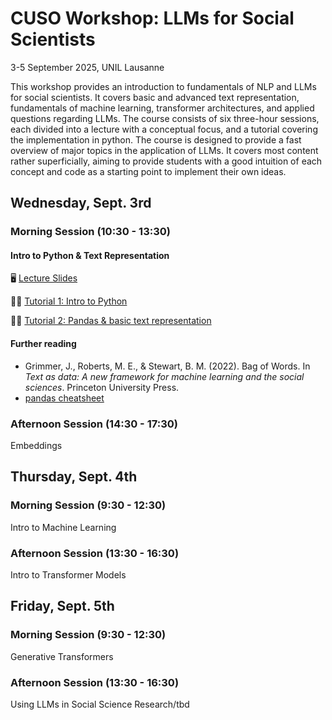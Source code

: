 # CUSO Workshop: LLMs for Social Scientists

3-5 September 2025, UNIL Lausanne

This workshop provides an introduction to fundamentals of NLP and LLMs for social scientists. It covers basic and advanced text representation, fundamentals of machine learning, transformer architectures, and applied questions regarding LLMs. The course consists of six three-hour sessions, each divided into a lecture with a conceptual focus, and a tutorial covering the implementation in python. The course is designed to provide a fast overview of major topics in the application of LLMs. It covers most content rather superficially, aiming to provide students with a good intuition of each concept and code as a starting point to implement their own ideas.

## Wednesday, Sept. 3rd

### Morning Session (10:30 - 13:30)

#### Intro to Python & Text Representation

🖥️ [Lecture Slides](https://nicoberk.quarto.pub/llm_ws-lecture-1)

🧑‍💻 [Tutorial 1: Intro to Python](https://colab.research.google.com/github/nicolaiberk/llm_ws/blob/main/notebooks/01a_python.ipynb)

🧑‍💻 [Tutorial 2: Pandas & basic text representation](https://colab.research.google.com/github/nicolaiberk/llm_ws/blob/main/notebooks/01b_text_reps.ipynb)

#### Further reading

- Grimmer, J., Roberts, M. E., & Stewart, B. M. (2022). Bag of Words. In *Text as data: A new framework for machine learning and the social sciences*. Princeton University Press.
- [pandas cheatsheet](https://pandas.pydata.org/Pandas_Cheat_Sheet.pdf)

### Afternoon Session (14:30 - 17:30)

Embeddings

## Thursday, Sept. 4th

### Morning Session (9:30 - 12:30)

Intro to Machine Learning

### Afternoon Session (13:30 - 16:30)

Intro to Transformer Models


## Friday, Sept. 5th

### Morning Session (9:30 - 12:30)

Generative Transformers

### Afternoon Session (13:30 - 16:30)

Using LLMs in Social Science Research/tbd

<!-- 

## Day 1

### Introduction & Representing Text

*Lecture I: Introduction & Applications of NLP in the Social Sciences

*Tutorial I: Intro to Python

*Lecture II: Representing Text: Bag-of-Words

*Tutorial II: Bag-of-Words and Scaling

### Embeddings

#### Lecture I: Working with Embeddings

[Slides]()

#### Tutorial I: Intro to Word Embeddings with `gensim`

[Notebook]()

Lecture II: Advanced Embeddings

Tutorial II: Scaling Word Embeddings & Document Embeddings

## Day 2

### Supervised Machine Learning

Lecture I: The basic process of Supervised Machine Learning & Bias-variance tradeoffs

Tutorial I: Supervised ML with `scikit-learn`

Lecture II: Basics of Neural Networks

*Tutorial II: Classification with embeddings, hackathon: best model with and without embeddings

### Introduction to Transformers: The Encoder

Lecture I: Advanced Tokenization & Contextualized Embeddings

Tutorial I: Tokenization, attention, inference with transformers

Lecture II: The Encoder, Training a Transformer

Tutorial II: Fine-tune your own BERT model

## Day 3

### Advanced NLP & the Decoder

*Lecture I: ?? (Decoder architecture, training generative models, hyperparameters)

*Tutorial I: ?? (tracking your experiments/hyperparameter tuning with wandb)

*Lecture II: ?? (Climate Impact of LLMs & PEFT, Bias & Debiasing, ...)

*Tutorial II: ?? (PEFT?)

### RAG & other Shananigans, Q&A

*Lecture I: ?? ()

*Tutorial I: ?? (tracking your experiments/hyperparameter tuning with wandb?)

*Lecture II: ?? ()

*Tutorial II: ?? (Building your own chatbot with RAG?) -->
